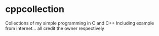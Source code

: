 # cppcollection
Collections of my simple programming in C and C++
Including example from internet... all credit the owner respectively
